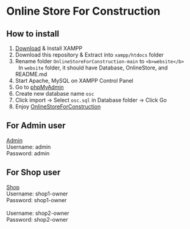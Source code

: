 # Online Store For Construction

## How to install

1. [Download](https://www.apachefriends.org/index.html) & Install XAMPP
2. Download this repository & Extract into `xampp/htdocs` folder
3. Rename folder `OnlineStoreForConstruction-main` to `<b>website</b>`\
&nbsp; In `website` folder, it should have Database, OnlineStore, and README.md
4. Start Apache, MySQL on XAMPP Control Panel
5. Go to [phpMyAdmin](http://localhost/phpmyadmin)
6. Create new database name `osc`
7. Click import -> Select `osc.sql` in Database folder -> Click Go
8. Enjoy [OnlineStoreForConstruction](http://localhost/website/OnlineStore)

## For Admin user
[Admin](http://localhost/website/OnlineStore/admin)\
Username: admin\
Password: admin

## For Shop user
[Shop](http://localhost/website/OnlineStore/shop)\
Username: shop1-owner\
Password: shop1-owner\
\
Username: shop2-owner\
Password: shop2-owner

